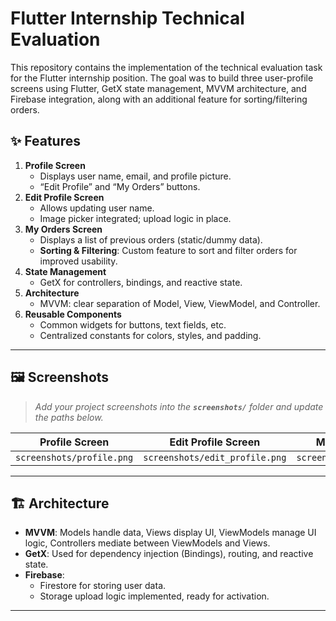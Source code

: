 # Flutter Internship Technical Evaluation

This repository contains the implementation of the technical evaluation task for the Flutter internship position. The goal was to build three user-profile screens using Flutter, GetX state management, MVVM architecture, and Firebase integration, along with an additional feature for sorting/filtering orders.



## ✨ Features

1. **Profile Screen**
   - Displays user name, email, and profile picture.
   - “Edit Profile” and “My Orders” buttons.
2. **Edit Profile Screen**
   - Allows updating user name.
   - Image picker integrated; upload logic in place.
3. **My Orders Screen**
   - Displays a list of previous orders (static/dummy data).
   - **Sorting & Filtering**: Custom feature to sort and filter orders for improved usability.
4. **State Management**
   - GetX for controllers, bindings, and reactive state.
5. **Architecture**
   - MVVM: clear separation of Model, View, ViewModel, and Controller.
6. **Reusable Components**
   - Common widgets for buttons, text fields, etc.
   - Centralized constants for colors, styles, and padding.

---

## 🖼️ Screenshots

> *Add your project screenshots into the **`screenshots/`** folder and update the paths below.*

| Profile Screen            | Edit Profile Screen            | My Orders Screen            |
| ------------------------- | ------------------------------ | --------------------------- |
| `screenshots/profile.png` | `screenshots/edit_profile.png` | `screenshots/my_orders.png` |

---

## 🏗️ Architecture

- **MVVM**: Models handle data, Views display UI, ViewModels manage UI logic, Controllers mediate between ViewModels and Views.
- **GetX**: Used for dependency injection (Bindings), routing, and reactive state.
- **Firebase**:
  - Firestore for storing user data.
  - Storage upload logic implemented, ready for activation.

---



